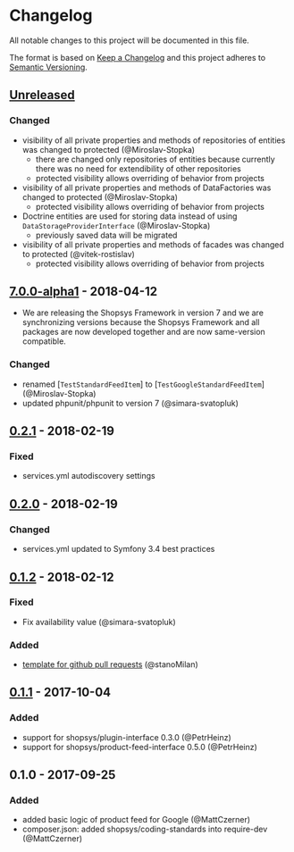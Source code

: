 # Changelog
All notable changes to this project will be documented in this file.

The format is based on [Keep a Changelog](http://keepachangelog.com/en/1.0.0/)
and this project adheres to [Semantic Versioning](http://semver.org/spec/v2.0.0.html).

## [Unreleased]

### Changed
- visibility of all private properties and methods of repositories of entities was changed to protected (@Miroslav-Stopka)
    - there are changed only repositories of entities because currently there was no need for extendibility of other repositories
    - protected visibility allows overriding of behavior from projects
- visibility of all private properties and methods of DataFactories was changed to protected (@Miroslav-Stopka)
    - protected visibility allows overriding of behavior from projects
- Doctrine entities are used for storing data instead of using `DataStorageProviderInterface` (@Miroslav-Stopka)
    - previously saved data will be migrated
- visibility of all private properties and methods of facades was changed to protected (@vitek-rostislav)
    - protected visibility allows overriding of behavior from projects    

## [7.0.0-alpha1] - 2018-04-12
- We are releasing the Shopsys Framework in version 7 and we are synchronizing versions because
  the Shopsys Framework and all packages are now developed together and are now same-version compatible.

### Changed
- renamed [`TestStandardFeedItem`] to [`TestGoogleStandardFeedItem`] (@Miroslav-Stopka)
- updated phpunit/phpunit to version 7 (@simara-svatopluk)

## [0.2.1] - 2018-02-19
### Fixed
- services.yml autodiscovery settings

## [0.2.0] - 2018-02-19
### Changed
- services.yml updated to Symfony 3.4 best practices

## [0.1.2] - 2018-02-12
### Fixed
- Fix availability value (@simara-svatopluk)

### Added
- [template for github pull requests](./docs/PULL_REQUEST_TEMPLATE.md) (@stanoMilan)

## [0.1.1] - 2017-10-04
### Added
- support for shopsys/plugin-interface 0.3.0 (@PetrHeinz)
- support for shopsys/product-feed-interface 0.5.0 (@PetrHeinz)

## 0.1.0 - 2017-09-25
### Added
- added basic logic of product feed for Google (@MattCzerner)
- composer.json: added shopsys/coding-standards into require-dev (@MattCzerner)

[Unreleased]: https://github.com/shopsys/product-feed-google/compare/v7.0.0-alpha1...HEAD
[7.0.0-alpha1]: https://github.com/shopsys/product-feed-google/compare/v0.2.1...v7.0.0-alpha1
[0.2.1]: https://github.com/shopsys/product-feed-google/compare/v0.2.0...v0.2.1
[0.2.0]: https://github.com/shopsys/product-feed-google/compare/v0.1.2...v0.2.0
[0.1.1]: https://github.com/shopsys/product-feed-google/compare/v0.1.0...v0.1.1
[0.1.2]: https://github.com/shopsys/product-feed-google/compare/v0.1.1...v0.1.2
